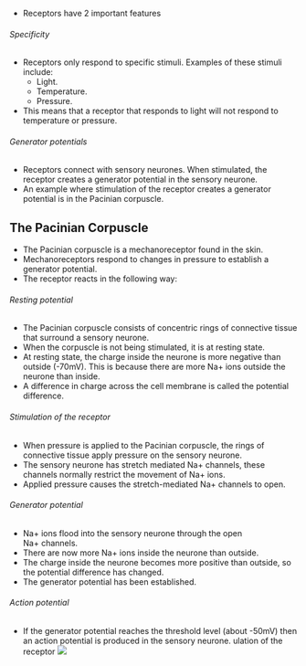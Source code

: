 - Receptors have 2 important features
###### Specificity
- Receptors only respond to specific stimuli. Examples of these stimuli include:
    - Light.
    - Temperature.
    - Pressure.
- This means that a receptor that responds to light will not respond to temperature or pressure.
###### Generator potentials
- Receptors connect with sensory neurones. When stimulated, the receptor creates a generator potential in the sensory neurone.
- An example where stimulation of the receptor creates a generator potential is in the Pacinian corpuscle.

## The Pacinian Corpuscle
- The Pacinian corpuscle is a mechanoreceptor found in the skin. 
- Mechanoreceptors respond to changes in pressure to establish a generator potential. 
- The receptor reacts in the following way:
###### Resting potential
- The Pacinian corpuscle consists of concentric rings of connective tissue that surround a sensory neurone.
- When the corpuscle is not being stimulated, it is at resting state.
- At resting state, the charge inside the neurone is more negative than outside (-70mV). This is because there are more Na+ ions outside the neurone than inside.
- A difference in charge across the cell membrane is called the potential difference.
###### Stimulation of the receptor
- When pressure is applied to the Pacinian corpuscle, the rings of connective tissue apply pressure on the sensory neurone.
- The sensory neurone has stretch mediated Na+ channels, these channels normally restrict the movement of Na+ ions.
- Applied pressure causes the stretch-mediated Na+ channels to open.
###### Generator potential
- Na+ ions flood into the sensory neurone through the open Na+ channels.
- There are now more Na+ ions inside the neurone than outside.
- The charge inside the neurone becomes more positive than outside, so the potential difference has changed.
- The generator potential has been established.
###### Action potential
-   If the generator potential reaches the threshold level (about -50mV) then an action potential is produced in the sensory neurone.
ulation of the receptor
![](https://image-v2.cdn.app.senecalearning.com/2018-08/0c624180-9ce1-4073-b59c-2ad80d6bc04b/Action%20Potential,f_cover,h_400,w_600.jpg)
